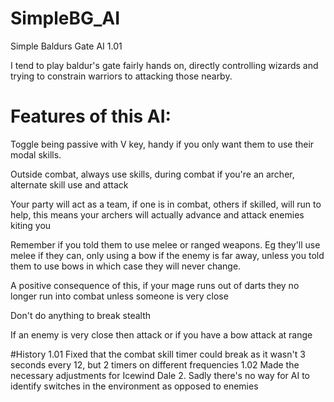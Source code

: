 # SimpleBG_AI
Simple Baldurs Gate AI 1.01

I tend to play baldur's gate fairly hands on, directly controlling wizards and trying to constrain warriors to attacking those nearby. 

# Features of this AI:

Toggle being passive with V key, handy if you only want them to use their modal skills. 

Outside combat, always use skills, during combat if you're an archer, alternate skill use and attack

Your party will act as a team, if one is in combat, others if skilled, will run to help, this means your archers will actually advance and attack enemies kiting you

Remember if you told them to use melee or ranged weapons. Eg they'll use melee if they can, only using a bow if the enemy is far away, unless you told them to use bows in which case they will never change.

A positive consequence of this, if your mage runs out of darts they no longer run into combat unless someone is very close

Don't do anything to break stealth

If an enemy is very close then attack or if you have a bow attack at range

#History
1.01 Fixed that the combat skill timer could break as it wasn't 3 seconds every 12, but 2 timers on different frequencies
1.02 Made the necessary adjustments for Icewind Dale 2. Sadly there's no way for AI to identify switches in the environment as opposed to enemies



